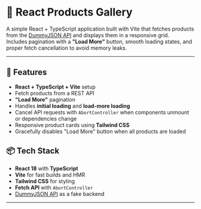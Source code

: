 # 🛒 React Products Gallery

A simple React + TypeScript application built with Vite that fetches products from the [DummyJSON API](https://dummyjson.com/) and displays them in a responsive grid.  
Includes pagination with a **"Load More"** button, smooth loading states, and proper fetch cancellation to avoid memory leaks.

---

## 🚀 Features

- **React + TypeScript + Vite** setup
- Fetch products from a REST API
- **"Load More"** pagination
- Handles **initial loading** and **load-more loading**
- Cancel API requests with `AbortController` when components unmount or dependencies change
- Responsive product cards using **Tailwind CSS**
- Gracefully disables "Load More" button when all products are loaded

## 📦 Tech Stack

- **React 18** with **TypeScript**
- **Vite** for fast builds and HMR
- **Tailwind CSS** for styling
- **Fetch API** with `AbortController`
- [DummyJSON API](https://dummyjson.com/) as a fake backend
---